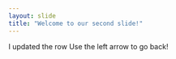 ```yaml
---
layout: slide
title: "Welcome to our second slide!"
---
```

I updated the row
Use the left arrow to go back!
